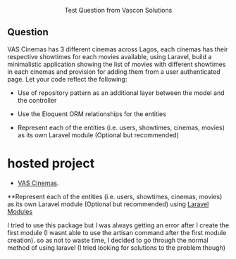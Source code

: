 

<p align="center">
Test Question from Vascon Solutions
</p>

## Question

VAS Cinemas has 3 different cinemas across Lagos, each cinemas has 
their respective showtimes for each movies available, using Laravel,
build a minimalistic application showing the list of movies with 
different showtimes in each cinemas and provision for adding them from 
a user authenticated page. Let your code reflect the following:

- Use of repository pattern as an additional layer between the model 
and the controller

- Use the Eloquent ORM relationships for the entities

- Represent each of the entities (i.e. users, showtimes, cinemas, 
movies) as its own Laravel module (Optional but recommended)


# hosted project
- [VAS Cinemas](http://vascinema.herokuapp.com/).


**Represent each of the entities (i.e. users, showtimes, cinemas, 
movies) as its own Laravel module (Optional but recommended) using [Laravel Modules](https://github.com/nWidart/laravel-modules)

I tried to use this package but I was always getting an error after I create the first module (I wasnt able to use the artisan command after the first module creation). so as not to waste time, I decided to go through the normal method of using laravel (I tried looking for solutions to the problem though)

